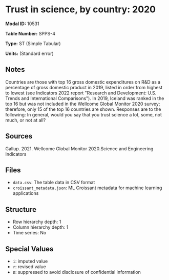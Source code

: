 # Trust in science, by country: 2020

**Modal ID:** 10531

**Table Number:** SPPS-4

**Type:** ST (Simple Tabular)

**Units:** (Standard error)

## Notes

Countries are those with top 16 gross domestic expenditures on R&D as a percentage of gross domestic product in 2019, listed in order from highest to lowest (see Indicators 2022 report "Research and Development: U.S. Trends and International Comparisons"). In 2019, Iceland was ranked in the top 16 but was not included in the Wellcome Global Monitor 2020 survey; therefore, only 15 of the top 16 countries are shown. Responses are to the following: In general, would you say that you trust science a lot, some, not much, or not at all?

## Sources

Gallup. 2021. Wellcome Global Monitor 2020.Science and Engineering Indicators

## Files

- `data.csv`: The table data in CSV format
- `croissant_metadata.json`: ML Croissant metadata for machine learning applications

## Structure

- Row hierarchy depth: 1
- Column hierarchy depth: 1
- Time series: No

## Special Values

- `i`: imputed value
- `r`: revised value
- `D`: suppressed to avoid disclosure of confidential information
